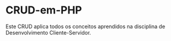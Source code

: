 # CRUD-em-PHP
Este CRUD aplica todos os conceitos aprendidos na disciplina de Desenvolvimento Cliente-Servidor.